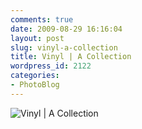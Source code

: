 ```yaml
---
comments: true
date: 2009-08-29 16:16:04
layout: post
slug: vinyl-a-collection
title: Vinyl | A Collection
wordpress_id: 2122
categories:
- PhotoBlog
---
```


![Vinyl | A Collection](http://ryanfitzer.com/main/wp-content/uploads/2009/08/collection5.jpg)
